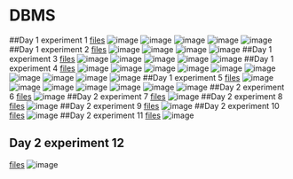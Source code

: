 # DBMS
##Day 1 experiment 1
[files](https://github.com/Hamsika2004/DBMS/commit/34b5f4eb7b870b8c0193925c91c62d7bde7a9614)
![image](https://user-images.githubusercontent.com/113450853/191297238-6bfd1b77-c195-4240-a926-8202c9152ce3.png)
![image](https://user-images.githubusercontent.com/113450853/191297374-1750f21a-efec-465f-ae78-e36d54bacce5.png)
![image](https://user-images.githubusercontent.com/113450853/191297559-05b1d481-7ecf-4417-ba50-29d8e715fa67.png)
![image](https://user-images.githubusercontent.com/113450853/191297766-2448916f-fb27-42c6-ba0f-5d70a2449797.png)
![image](https://user-images.githubusercontent.com/113450853/191297858-a0925234-929c-4cf8-a9fe-b7273c828409.png)
##Day 1 experiment 2
[files](https://github.com/Hamsika2004/DBMS/commit/536fa042f1d1f9511577496492217f3b54aca4cf)
![image](https://user-images.githubusercontent.com/113450853/191327465-dc44a97e-dfad-47f4-918e-299ced033421.png)
![image](https://user-images.githubusercontent.com/113450853/191327604-6e0e3ca5-2342-42ed-8e58-723b0eb5ac68.png)
![image](https://user-images.githubusercontent.com/113450853/191327711-9e4c1388-3b54-4d1f-b453-098851d51c16.png)
![image](https://user-images.githubusercontent.com/113450853/191327829-97f6ac59-69a2-46dc-aa42-b64d0faf157f.png)
##Day 1 experiment 3
[files](https://github.com/Hamsika2004/DBMS/commit/6003e43fc6d00dc5db14573b61d49ba46c3a4132)
![image](https://user-images.githubusercontent.com/113450853/191501427-ac30a819-e269-44fd-959b-1d80ec2f605c.png)
![image](https://user-images.githubusercontent.com/113450853/191501561-f18f702a-0166-4db5-b46a-9cbb7d43b957.png)
![image](https://user-images.githubusercontent.com/113450853/191501649-af701164-6fd4-4f83-8f74-d7f5428f8d05.png)
![image](https://user-images.githubusercontent.com/113450853/191501739-ddcb0f46-1edd-4563-873b-9a9cd558e070.png)
![image](https://user-images.githubusercontent.com/113450853/191501844-bf513c7d-8581-4461-931f-8e7375906ba8.png)
##Day 1 experiment 4
[files](https://github.com/Hamsika2004/DBMS/commit/3eba7057ec3c05dfe4b8fe4104dd485ace0fa781)
![image](https://user-images.githubusercontent.com/113450853/191504371-b5b792e4-963c-457c-975e-54e0c38e2a70.png)
![image](https://user-images.githubusercontent.com/113450853/191504520-17e5ff85-e59a-4e25-bd5e-b9cc66bd237b.png)
![image](https://user-images.githubusercontent.com/113450853/191504622-06f33380-8a8a-4fbe-a42b-3a6adcf62744.png)
![image](https://user-images.githubusercontent.com/113450853/191504707-994466a6-92bb-441e-a5f7-5a93b6b673bc.png)
![image](https://user-images.githubusercontent.com/113450853/191504828-14725ea8-1319-459c-9ebb-caaee955509d.png)
![image](https://user-images.githubusercontent.com/113450853/191504986-ad75eded-b449-4a53-af93-e50fe5034076.png)
![image](https://user-images.githubusercontent.com/113450853/191505059-e391fe43-8597-467f-8bcc-58b96aef4dd7.png)
![image](https://user-images.githubusercontent.com/113450853/191505151-db957230-8d82-48b3-b9ef-f6f99f301022.png)
![image](https://user-images.githubusercontent.com/113450853/191505233-5df45212-7eea-4147-aeae-c7caef641fb7.png)
![image](https://user-images.githubusercontent.com/113450853/191505381-8b9149c7-6c4e-467c-ae39-5d1b44ff3eb0.png)
##Day 1 experiment 5
[files](https://github.com/Hamsika2004/DBMS/commit/b0d474f2174cd4d76eee2a6d12901ecfce31c352)
![image](https://user-images.githubusercontent.com/113450853/191507192-9a440349-8446-4704-bdbf-b56a60ef6ada.png)
![image](https://user-images.githubusercontent.com/113450853/191507310-7210495d-b258-4e96-b06e-bbefbde1efff.png)
![image](https://user-images.githubusercontent.com/113450853/191507412-7a5c0374-0def-4182-b58e-1305e5fcae8c.png)
![image](https://user-images.githubusercontent.com/113450853/191507533-b6465fe1-e63a-4d91-ae33-9fefbe402640.png)
![image](https://user-images.githubusercontent.com/113450853/191507710-12009415-744c-4064-8903-0f0f4dd06842.png)
![image](https://user-images.githubusercontent.com/113450853/191507816-b144068d-be75-431e-9075-0b8ee711052c.png)
![image](https://user-images.githubusercontent.com/113450853/191507937-33f1442f-299d-4704-90b5-a926c4200ba2.png)
##Day 2 experiment 6
[files](https://github.com/Hamsika2004/DBMS/commit/39fa8622c9fa65227d01b296fee81f224ce28146)
![image](https://user-images.githubusercontent.com/113450853/191652113-a1ab16b4-9e32-4ae5-9a0b-4b00aece1d62.png)
##Day 2 experiment 7
[files](https://github.com/Hamsika2004/DBMS/commit/199a9496294519a188ecc7d963e25839bf267de0)
![image](https://user-images.githubusercontent.com/113450853/191653042-64f9074b-e89c-4c43-a653-85cbb5317aa5.png)
##Day 2 experiment 8
[files](https://github.com/Hamsika2004/DBMS/commit/244339e8cf627bb0e0ac74ee490e487777945c6c)
![image](https://user-images.githubusercontent.com/113450853/191653954-aaff86f2-c2cc-46fe-a7e1-73d1b24af73a.png)
##Day 2 experiment 9
[files](https://github.com/Hamsika2004/DBMS/commit/3dd37b08e52d120f9cd05162eb871cef15a02981)
![image](https://user-images.githubusercontent.com/113450853/191654427-ccbd644d-81cd-4e10-bdd9-d04300d0664d.png)
##Day 2 experiment 10
[files](https://github.com/Hamsika2004/DBMS/commit/7410c4c9ca48fab3a56c87151faac69ae25d3825)
![image](https://user-images.githubusercontent.com/113450853/191654764-9a223577-a93e-416a-93d2-0b36e0de4bbc.png)
##Day 2 experiment 11
[files](https://github.com/Hamsika2004/DBMS/commit/a6a4041cc169673bd8d8d5bfcb5321bc9e58393f)
![image](https://user-images.githubusercontent.com/113450853/191656055-bfb1f0fa-914e-40ea-98ec-d46f5c77df50.png)
## Day 2 experiment 12
[files](https://github.com/Hamsika2004/DBMS/commit/4df099eff20919cb4bd95d10f17a62c646bd40fd)
![image](https://user-images.githubusercontent.com/113450853/191656865-2b2224e7-8729-4ee2-9642-3b4ab85f2694.png)

